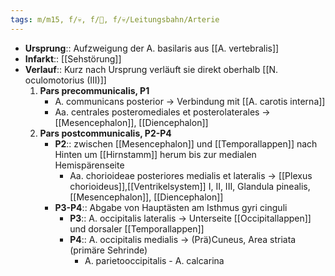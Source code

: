 ```yaml
---
tags: m/m15, f/💀, f/🧠, f/💀/Leitungsbahn/Arterie
---
```

- **Ursprung**:: Aufzweigung der A. basilaris aus [[A. vertebralis]]
- **Infarkt**:: [[Sehstörung]]
- **Verlauf**:: Kurz nach Ursprung verläuft sie direkt oberhalb [[N. oculomotorius (III)]]
	1. **Pars precommunicalis, P1**
		- A. communicans posterior → Verbindung mit [[A. carotis interna]]
		- Aa. centrales posteromediales et posterolaterales → [[Mesencephalon]], [[Diencephalon]]
	2. **Pars postcommunicalis, P2-P4**
		- **P2**:: zwischen [[Mesencephalon]] und [[Temporallappen]] nach Hinten um [[Hirnstamm]] herum bis zur medialen Hemispärenseite
			- Aa. chorioideae posteriores medialis et lateralis → [[Plexus chorioideus]],[[Ventrikelsystem]] I, II, III, Glandula pinealis, [[Mesencephalon]], [[Diencephalon]]
		- **P3-P4**:: Abgabe von Hauptästen am Isthmus gyri cinguli
			- **P3**:: A. occipitalis lateralis → Unterseite [[Occipitallappen]] und dorsaler [[Temporallappen]]
			- **P4**:: A. occipitalis medialis → (Prä)Cuneus, Area striata (primäre Sehrinde)
				- A. parietooccipitalis
						- A. calcarina